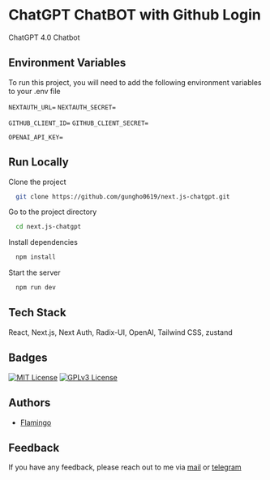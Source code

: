 # ChatGPT ChatBOT with Github Login

ChatGPT 4.0 Chatbot

## Environment Variables

To run this project, you will need to add the following environment variables to your .env file

`NEXTAUTH_URL=`
`NEXTAUTH_SECRET=`

`GITHUB_CLIENT_ID=`
`GITHUB_CLIENT_SECRET=`

`OPENAI_API_KEY=`

## Run Locally

Clone the project

```bash
  git clone https://github.com/gungho0619/next.js-chatgpt.git
```

Go to the project directory

```bash
  cd next.js-chatgpt
```

Install dependencies

```bash
  npm install
```

Start the server

```bash
  npm run dev
```

## Tech Stack

React, Next.js, Next Auth, Radix-UI, OpenAI, Tailwind CSS, zustand

## Badges

[![MIT License](https://img.shields.io/badge/License-MIT-green.svg)](https://choosealicense.com/licenses/mit/) [![GPLv3 License](https://img.shields.io/badge/License-Flamingo-red.svg)](https://opensource.org/licenses/)

## Authors

- [Flamingo](https://www.github.com/gungho0619)

## Feedback

If you have any feedback, please reach out to me via [mail](tzztson@gmail.com) or [telegram](https://t.me/gungho0619)
